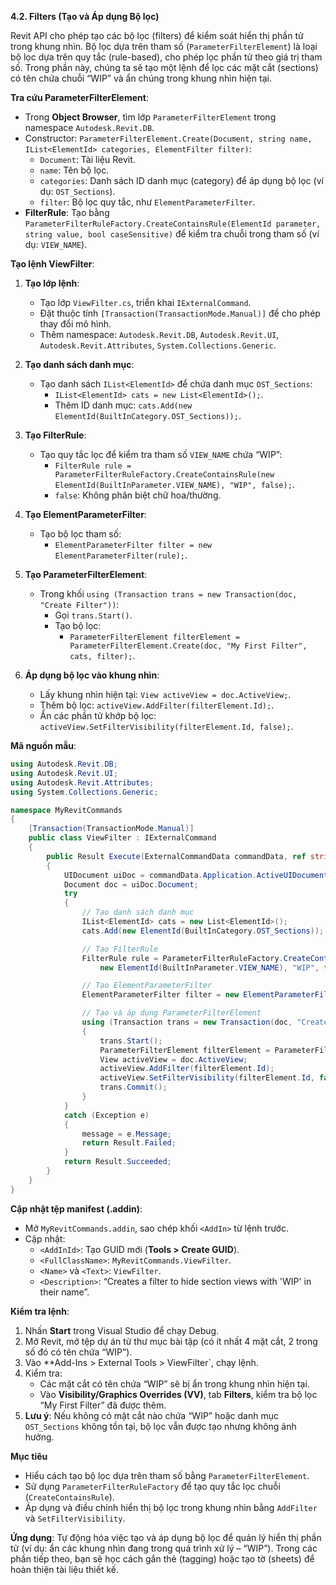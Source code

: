 **4.2. Filters (Tạo và Áp dụng Bộ lọc)** 
 
Revit API cho phép tạo các bộ lọc (filters) để kiểm soát hiển thị phần tử trong khung nhìn. Bộ lọc dựa trên tham số (`ParameterFilterElement`) là loại bộ lọc dựa trên quy tắc (rule-based), cho phép lọc phần tử theo giá trị tham số. Trong phần này, chúng ta sẽ tạo một lệnh để lọc các mặt cắt (sections) có tên chứa chuỗi “WIP” và ẩn chúng trong khung nhìn hiện tại.

**Tra cứu ParameterFilterElement**:  
- Trong **Object Browser**, tìm lớp `ParameterFilterElement` trong namespace `Autodesk.Revit.DB`.  
- Constructor: `ParameterFilterElement.Create(Document, string name, IList<ElementId> categories, ElementFilter filter)`:  
  - `Document`: Tài liệu Revit.  
  - `name`: Tên bộ lọc.  
  - `categories`: Danh sách ID danh mục (category) để áp dụng bộ lọc (ví dụ: `OST_Sections`).  
  - `filter`: Bộ lọc quy tắc, như `ElementParameterFilter`.  
- **FilterRule**: Tạo bằng `ParameterFilterRuleFactory.CreateContainsRule(ElementId parameter, string value, bool caseSensitive)` để kiểm tra chuỗi trong tham số (ví dụ: `VIEW_NAME`).  

**Tạo lệnh ViewFilter**:  
1. **Tạo lớp lệnh**:  
   - Tạo lớp `ViewFilter.cs`, triển khai `IExternalCommand`.  
   - Đặt thuộc tính `[Transaction(TransactionMode.Manual)]` để cho phép thay đổi mô hình.  
   - Thêm namespace: `Autodesk.Revit.DB`, `Autodesk.Revit.UI`, `Autodesk.Revit.Attributes`, `System.Collections.Generic`.  

2. **Tạo danh sách danh mục**:  
   - Tạo danh sách `IList<ElementId>` để chứa danh mục `OST_Sections`:  
     - `IList<ElementId> cats = new List<ElementId>();`.  
     - Thêm ID danh mục: `cats.Add(new ElementId(BuiltInCategory.OST_Sections));`.  

3. **Tạo FilterRule**:  
   - Tạo quy tắc lọc để kiểm tra tham số `VIEW_NAME` chứa “WIP”:  
     - `FilterRule rule = ParameterFilterRuleFactory.CreateContainsRule(new ElementId(BuiltInParameter.VIEW_NAME), "WIP", false);`.  
     - `false`: Không phân biệt chữ hoa/thường.  

4. **Tạo ElementParameterFilter**:  
   - Tạo bộ lọc tham số:  
     - `ElementParameterFilter filter = new ElementParameterFilter(rule);`.  

5. **Tạo ParameterFilterElement**:  
   - Trong khối `using (Transaction trans = new Transaction(doc, "Create Filter"))`:  
     - Gọi `trans.Start()`.  
     - Tạo bộ lọc:  
       - `ParameterFilterElement filterElement = ParameterFilterElement.Create(doc, "My First Filter", cats, filter);`.  

6. **Áp dụng bộ lọc vào khung nhìn**:  
   - Lấy khung nhìn hiện tại: `View activeView = doc.ActiveView;`.  
   - Thêm bộ lọc: `activeView.AddFilter(filterElement.Id);`.  
   - Ẩn các phần tử khớp bộ lọc: `activeView.SetFilterVisibility(filterElement.Id, false);`.  

**Mã nguồn mẫu**:  
```csharp
using Autodesk.Revit.DB;
using Autodesk.Revit.UI;
using Autodesk.Revit.Attributes;
using System.Collections.Generic;

namespace MyRevitCommands
{
    [Transaction(TransactionMode.Manual)]
    public class ViewFilter : IExternalCommand
    {
        public Result Execute(ExternalCommandData commandData, ref string message, ElementSet elements)
        {
            UIDocument uiDoc = commandData.Application.ActiveUIDocument;
            Document doc = uiDoc.Document;
            try
            {
                // Tạo danh sách danh mục
                IList<ElementId> cats = new List<ElementId>();
                cats.Add(new ElementId(BuiltInCategory.OST_Sections));

                // Tạo FilterRule
                FilterRule rule = ParameterFilterRuleFactory.CreateContainsRule(
                    new ElementId(BuiltInParameter.VIEW_NAME), "WIP", false);

                // Tạo ElementParameterFilter
                ElementParameterFilter filter = new ElementParameterFilter(rule);

                // Tạo và áp dụng ParameterFilterElement
                using (Transaction trans = new Transaction(doc, "Create Filter"))
                {
                    trans.Start();
                    ParameterFilterElement filterElement = ParameterFilterElement.Create(doc, "My First Filter", cats, filter);
                    View activeView = doc.ActiveView;
                    activeView.AddFilter(filterElement.Id);
                    activeView.SetFilterVisibility(filterElement.Id, false);
                    trans.Commit();
                }
            }
            catch (Exception e)
            {
                message = e.Message;
                return Result.Failed;
            }
            return Result.Succeeded;
        }
    }
}
```

**Cập nhật tệp manifest (.addin)**:  
- Mở `MyRevitCommands.addin`, sao chép khối `<AddIn>` từ lệnh trước.  
- Cập nhật:  
  - `<AddInId>`: Tạo GUID mới (**Tools > Create GUID**).  
  - `<FullClassName>`: `MyRevitCommands.ViewFilter`.  
  - `<Name>` và `<Text>`: `ViewFilter`.  
  - `<Description>`: “Creates a filter to hide section views with 'WIP' in their name”.  

**Kiểm tra lệnh**:  
1. Nhấn **Start** trong Visual Studio để chạy Debug.  
2. Mở Revit, mở tệp dự án từ thư mục bài tập (có ít nhất 4 mặt cắt, 2 trong số đó có tên chứa “WIP”).  
3. Vào **Add-Ins > External Tools > ViewFilter`, chạy lệnh.  
4. Kiểm tra:  
   - Các mặt cắt có tên chứa “WIP” sẽ bị ẩn trong khung nhìn hiện tại.  
   - Vào **Visibility/Graphics Overrides (VV)**, tab **Filters**, kiểm tra bộ lọc “My First Filter” đã được thêm.  
5. **Lưu ý**: Nếu không có mặt cắt nào chứa “WIP” hoặc danh mục `OST_Sections` không tồn tại, bộ lọc vẫn được tạo nhưng không ảnh hưởng.

**Mục tiêu**  
- Hiểu cách tạo bộ lọc dựa trên tham số bằng `ParameterFilterElement`.  
- Sử dụng `ParameterFilterRuleFactory` để tạo quy tắc lọc chuỗi (`CreateContainsRule`).  
- Áp dụng và điều chỉnh hiển thị bộ lọc trong khung nhìn bằng `AddFilter` và `SetFilterVisibility`.  

**Ứng dụng**: Tự động hóa việc tạo và áp dụng bộ lọc để quản lý hiển thị phần tử (ví dụ: ẩn các khung nhìn đang trong quá trình xử lý – “WIP”). Trong các phần tiếp theo, bạn sẽ học cách gắn thẻ (tagging) hoặc tạo tờ (sheets) để hoàn thiện tài liệu thiết kế.